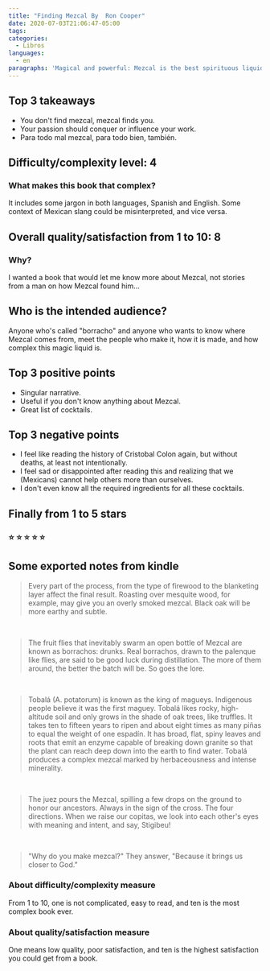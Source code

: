 ```yaml
---
title: "Finding Mezcal By  Ron Cooper"
date: 2020-07-03T21:06:47-05:00
tags:
categories:
  - Libros
languages:
  - en
paragraphs: 'Magical and powerful: Mezcal is the best spirituous liquid of Mexico, and this is a story on how Ron Cooper deal to make Mezcal, a gringo living in the hearth of making Mezcal.'
---
```



## Top 3 takeaways

- You don't find mezcal, mezcal finds you.
- Your passion should conquer or influence your work.
- Para todo mal mezcal, para todo bien, también.

## Difficulty/complexity level: 4

### What makes this book that complex?

It includes some jargon in both languages, Spanish and English. Some context of Mexican slang could be misinterpreted, and vice versa.

## Overall quality/satisfaction from 1 to 10: 8️

### Why?

I wanted a book that would let me know more about Mezcal, not stories from a man on how Mezcal found him...

## Who is the intended audience?

Anyone who's called "borracho" and anyone who wants to know where Mezcal comes from, meet the people who make it, how it is made, and how complex this magic liquid is.

## Top 3 positive points

- Singular narrative.
- Useful if you don't know anything about Mezcal.
- Great list of cocktails.

## Top 3 negative points

- I feel like reading the history of Cristobal Colon again, but without deaths, at least not intentionally.
- I feel sad or disappointed after reading this and realizing that we (Mexicans) cannot help others more than ourselves.
- I don't even know all the required ingredients for all these cocktails.

## Finally from 1 to 5 stars

### ⭐️ ⭐️ ⭐️ ⭐️ ⭐️

## Some exported notes from kindle

> Every part of the process, from the type of firewood to the blanketing layer affect the final result. Roasting over mesquite wood, for example, may give you an overly smoked mezcal. Black oak will be more earthy and subtle.

<br>

> The fruit flies that inevitably swarm an open bottle of Mezcal are known as borrachos: drunks. Real borrachos, drawn to the palenque like flies, are said to be good luck during distillation. The more of them around, the better the batch will be. So goes the lore.

<br>

> Tobalá (A. potatorum) is known as the king of magueys. Indigenous people believe it was the first maguey. Tobalá likes rocky, high-altitude soil and only grows in the shade of oak trees, like truffles. It takes ten to fifteen years to ripen and about eight times as many piñas to equal the weight of one espadín. It has broad, flat, spiny leaves and roots that emit an enzyme capable of breaking down granite so that the plant can reach deep down into the earth to find water. Tobalá produces a complex mezcal marked by herbaceousness and intense minerality.

<br>

> The juez pours the Mezcal, spilling a few drops on the ground to honor our ancestors. Always in the sign of the cross. The four directions. When we raise our copitas, we look into each other's eyes with meaning and intent, and say, Stigibeu!

<br>

> "Why do you make mezcal?" They answer, "Because it brings us closer to God."

### About difficulty/complexity measure

From 1 to 10, one is not complicated, easy to read, and ten is the most complex book ever.

### About quality/satisfaction measure

One means low quality, poor satisfaction, and ten is the highest satisfaction you could get from a book.
